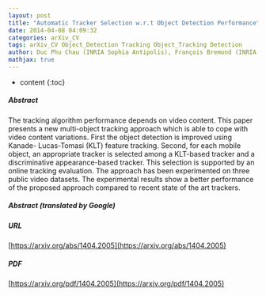 ```yaml
---
layout: post
title: "Automatic Tracker Selection w.r.t Object Detection Performance"
date: 2014-04-08 04:09:32
categories: arXiv_CV
tags: arXiv_CV Object_Detection Tracking Object_Tracking Detection
author: Duc Phu Chau (INRIA Sophia Antipolis), François Bremond (INRIA Sophia Antipolis), Monique Thonnat (INRIA Sophia Antipolis), Slawomir Bak (INRIA Sophia Antipolis)
mathjax: true
---
```


* content
{:toc}

##### Abstract
The tracking algorithm performance depends on video content. This paper presents a new multi-object tracking approach which is able to cope with video content variations. First the object detection is improved using Kanade- Lucas-Tomasi (KLT) feature tracking. Second, for each mobile object, an appropriate tracker is selected among a KLT-based tracker and a discriminative appearance-based tracker. This selection is supported by an online tracking evaluation. The approach has been experimented on three public video datasets. The experimental results show a better performance of the proposed approach compared to recent state of the art trackers.

##### Abstract (translated by Google)


##### URL
[https://arxiv.org/abs/1404.2005](https://arxiv.org/abs/1404.2005)

##### PDF
[https://arxiv.org/pdf/1404.2005](https://arxiv.org/pdf/1404.2005)

